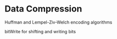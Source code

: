 # Data Compression
Huffman and Lempel-Ziv-Welch encoding algorithms

bitWrite for shifting and writing bits
